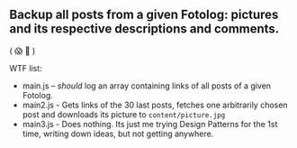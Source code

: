 ## Backup all posts from a given Fotolog: pictures and its respective descriptions and comments.

( :scream: :spaghetti: ) 

WTF list:

- main.js – *should* log an array containing links of all posts of a given Fotolog.
- main2.js - Gets links of the 30 last posts, fetches one arbitrarily chosen post and downloads its picture to `content/picture.jpg`
- main3.js - Does nothing. Its just me trying Design Patterns for the 1st time, writing down ideas, but not getting anywhere.